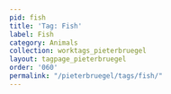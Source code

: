 ```yaml
---
pid: fish
title: 'Tag: Fish'
label: Fish
category: Animals
collection: worktags_pieterbruegel
layout: tagpage_pieterbruegel
order: '060'
permalink: "/pieterbruegel/tags/fish/"
---
```

